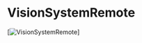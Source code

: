 # VisionSystemRemote
[![VisionSystemRemote](https://github.com/umdenes100/VisionSystemRemote/Update-Objectives-2019/VisionSystemRemoteSimulator.png)]
